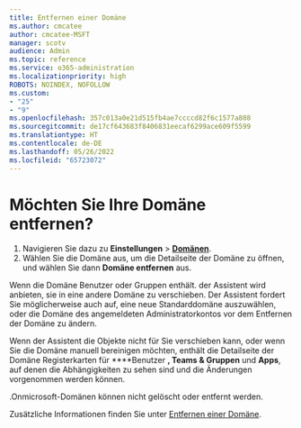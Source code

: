 ```yaml
---
title: Entfernen einer Domäne
ms.author: cmcatee
author: cmcatee-MSFT
manager: scotv
audience: Admin
ms.topic: reference
ms.service: o365-administration
ms.localizationpriority: high
ROBOTS: NOINDEX, NOFOLLOW
ms.custom:
- "25"
- "9"
ms.openlocfilehash: 357c013a0e21d515fb4ae7ccccd82f6c1577a808
ms.sourcegitcommit: de17cf643683f8406831eecaf6299ace609f5599
ms.translationtype: HT
ms.contentlocale: de-DE
ms.lasthandoff: 05/26/2022
ms.locfileid: "65723072"
---
```

# <a name="trying-to-remove-your-domain"></a>Möchten Sie Ihre Domäne entfernen?

1. Navigieren Sie dazu zu **Einstellungen** > [**Domänen**](https://portal.microsoft.com/Adminportal/Home?ref=/Domains).
2. Wählen Sie die Domäne aus, um die Detailseite der Domäne zu öffnen, und wählen Sie dann **Domäne entfernen** aus.

Wenn die Domäne Benutzer oder Gruppen enthält. der Assistent wird anbieten, sie in eine andere Domäne zu verschieben. Der Assistent fordert Sie möglicherweise auch auf, eine neue Standarddomäne auszuwählen, oder die Domäne des angemeldeten Administratorkontos vor dem Entfernen der Domäne zu ändern.

Wenn der Assistent die Objekte nicht für Sie verschieben kann, oder wenn Sie die Domäne manuell bereinigen möchten, enthält die Detailseite der Domäne Registerkarten für ****Benutzer **, Teams & Gruppen** und **Apps**, auf denen die Abhängigkeiten zu sehen sind und die Änderungen vorgenommen werden können.

.Onmicrosoft-Domänen können nicht gelöscht oder entfernt werden.

Zusätzliche Informationen finden Sie unter [Entfernen einer Domäne](https://docs.microsoft.com/microsoft-365/admin/get-help-with-domains/remove-a-domain).

